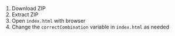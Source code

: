 1. Download ZIP
2. Extract ZIP
3. Open `index.html` with browser
4. Change the `correctCombination` variable in `index.html` as needed
